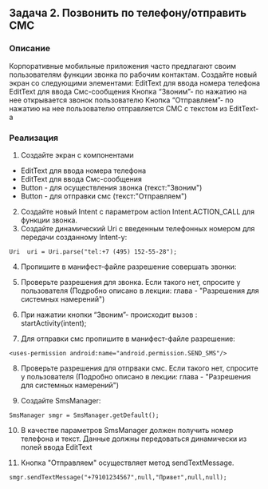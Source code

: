 ## Задача 2. Позвонить по телефону/отправить СМС

### Описание

Корпоративные мобильные приложения часто предлагают своим пользователям функции звонка по рабочим контактам.
Создайте новый экран со следующими элементами:
EditText для ввода номера телефона
EditText для ввода Смс-сообщения
Кнопка “Звоним”- по нажатию на нее открывается звонок пользователю
Кнопка “Отправляем”- по нажатию на нее пользователю отправляется СМС с текстом из EditText-а


### Реализация
1. Создайте экран с компонентами 
* EditText для ввода номера телефона
* EditText для ввода Смс-сообщения
* Button - для осуществления звонка (текст:"Звоним")
* Button - для отправки смс (текст:"Отправляем")
2. Создайте новый Intent с параметром action Intent.ACTION_CALL для функции звонка.
3. Создайте динамический Uri с введенным телефонных номером для передачи созданному Intent-у:
 ```
 Uri  uri = Uri.parse("tel:+7 (495) 152-55-28");
 ```
4. Пропишите в манифест-файле разрешение совершать звонки: 
 <uses-permission android:name="android.permission.CALL_PHONE" />
 
5. Проверьте разрешения для звонка. Если такого нет, спросите у пользователя (Подробно описано в лекции: глава - "Разрешения для системных намерений")

6. При нажатии кнопки  “Звоним”- происходит вызов : startActivity(intent);

7. Для отправки смс пропишите в манифест-файле разрешение: 

```
<uses-permission android:name="android.permission.SEND_SMS"/>
```

8. Проверьте разрешения для отпрваки смс. Если такого нет, спросите у пользователя (Подробно описано в лекции: глава - "Разрешения для системных намерений")

9. Создайте SmsManager:
```
SmsManager smgr = SmsManager.getDefault();
```
10. В качестве параметров SmsManager должен получить номер телефона и текст. Данные должны передоваться динамически из полей ввода EditText

11. Кнопка "Отправляем" осуществляет метод sendTextMessage.
```
smgr.sendTextMessage("+79101234567",null,"Привет",null,null);
```
 
